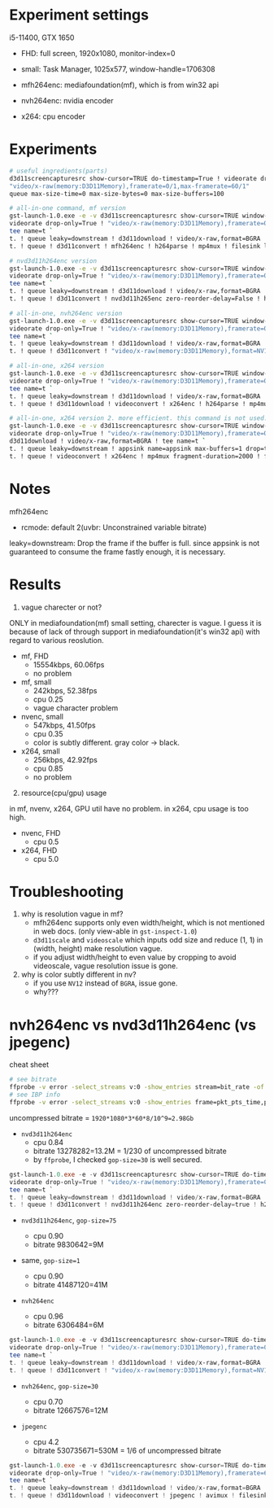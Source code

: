 
# Experiment settings
i5-11400, GTX 1650

- FHD: full screen, 1920x1080, monitor-index=0
- small: Task Manager, 1025x577, window-handle=1706308

- mfh264enc: mediafoundation(mf), which is from win32 api
- nvh264enc: nvidia encoder
- x264: cpu encoder

# Experiments

```sh
# useful ingredients(parts)
d3d11screencapturesrc show-cursor=TRUE do-timestamp=True ! videorate drop-only=True
"video/x-raw(memory:D3D11Memory),framerate=0/1,max-framerate=60/1"
queue max-size-time=0 max-size-bytes=0 max-size-buffers=100

# all-in-one command, mf version
gst-launch-1.0.exe -e -v d3d11screencapturesrc show-cursor=TRUE window-handle=1706308 do-timestamp=True ! `
videorate drop-only=True ! "video/x-raw(memory:D3D11Memory),framerate=0/1,max-framerate=60/1" ! `
tee name=t `
t. ! queue leaky=downstream ! d3d11download ! video/x-raw,format=BGRA ! appsink name=appsink max-buffers=1 drop=true `
t. ! queue ! d3d11convert ! mfh264enc ! h264parse ! mp4mux ! filesink location=output.mp4

# nvd3d11h264enc version
gst-launch-1.0.exe -e -v d3d11screencapturesrc show-cursor=TRUE window-handle=1706308 do-timestamp=True ! `
videorate drop-only=True ! "video/x-raw(memory:D3D11Memory),framerate=0/1,max-framerate=60/1" ! `
tee name=t `
t. ! queue leaky=downstream ! d3d11download ! video/x-raw,format=BGRA ! appsink name=appsink max-buffers=1 drop=true `
t. ! queue ! d3d11convert ! nvd3d11h265enc zero-reorder-delay=False ! h264parse ! mp4mux ! filesink location=output.mp4

# all-in-one, nvh264enc version
gst-launch-1.0.exe -e -v d3d11screencapturesrc show-cursor=TRUE window-handle=1706308 do-timestamp=True ! `
videorate drop-only=True ! "video/x-raw(memory:D3D11Memory),framerate=0/1,max-framerate=60/1" ! `
tee name=t `
t. ! queue leaky=downstream ! d3d11download ! video/x-raw,format=BGRA ! appsink name=appsink max-buffers=1 drop=true `
t. ! queue ! d3d11convert ! "video/x-raw(memory:D3D11Memory),format=NV12" ! d3d11download ! nvh264enc ! h264parse ! mp4mux ! filesink location=output.mp4

# all-in-one, x264 version
gst-launch-1.0.exe -e -v d3d11screencapturesrc show-cursor=TRUE window-handle=1706308 do-timestamp=True ! `
videorate drop-only=True ! "video/x-raw(memory:D3D11Memory),framerate=0/1,max-framerate=60/1" ! `
tee name=t `
t. ! queue leaky=downstream ! d3d11download ! video/x-raw,format=BGRA ! appsink name=appsink max-buffers=1 drop=true `
t. ! queue ! d3d11download ! videoconvert ! x264enc ! h264parse ! mp4mux ! filesink location=output.mp4

# all-in-one, x264 version 2. more efficient. this command is not used.
gst-launch-1.0.exe -e -v d3d11screencapturesrc show-cursor=TRUE window-handle=1706308 do-timestamp=True ! `
videorate drop-only=True ! "video/x-raw(memory:D3D11Memory),framerate=0/1,max-framerate=60/1" ! `
d3d11download ! video/x-raw,format=BGRA ! tee name=t `
t. ! queue leaky=downstream ! appsink name=appsink max-buffers=1 drop=true `
t. ! queue ! videoconvert ! x264enc ! mp4mux fragment-duration=2000 ! filesink location=output.mp4
```

# Notes

mfh264enc
- rcmode: default 2(uvbr: Unconstrained variable bitrate)

leaky=downstream: Drop the frame if the buffer is full. since appsink is not guaranteed to consume the frame fastly enough, it is necessary.

# Results

1. vague charecter or not?

ONLY in mediafoundation(mf) small setting, charecter is vague. I guess it is because of lack of through support in mediafoundation(it's win32 api) with regard to various reoslution.

- mf, FHD
    - 15554kbps, 60.06fps
    - no problem
- mf, small
    - 242kbps, 52.38fps
    - cpu 0.25
    - vague character problem
- nvenc, small
    - 547kbps, 41.50fps
    - cpu 0.35
    - color is subtly different. gray color -> black.
- x264, small
    - 256kbps, 42.92fps
    - cpu 0.85
    - no problem

2. resource(cpu/gpu) usage

in mf, nvenv, x264, GPU util have no problem. in x264, cpu usage is too high.

- nvenc, FHD
    - cpu 0.5
- x264, FHD
    - cpu 5.0

# Troubleshooting

1. why is resolution vague in mf?
    - mfh264enc supports only even width/height, which is not mentioned in web docs. (only view-able in `gst-inspect-1.0`)
    - `d3d11scale` and `videoscale` which inputs odd size and reduce (1, 1) in (width, height) make resolution vague.
    - if you adjust width/height to even value by cropping to avoid videoscale, vague resolution issue is gone.
2. why is color subtly different in nv?
    - if you use `NV12` instead of `BGRA`, issue gone.
    - why???

# nvh264enc vs nvd3d11h264enc (vs jpegenc)

cheat sheet
```sh
# see bitrate
ffprobe -v error -select_streams v:0 -show_entries stream=bit_rate -of default=noprint_wrappers=1:nokey=1 .\output.mp4
# see IBP info
ffprobe -v error -select_streams v:0 -show_entries frame=pkt_pts_time,pict_type -of csv .\output.mp4
```

uncompressed bitrate = `1920*1080*3*60*8/10^9=2.98Gb`

- `nvd3d11h264enc`
    - cpu 0.84
    - bitrate 13278282=13.2M = 1/230 of uncompressed bitrate
    - by `ffprobe`, I checked `gop-size=30` is well secured.

```powershell
gst-launch-1.0.exe -e -v d3d11screencapturesrc show-cursor=TRUE do-timestamp=True ! `
videorate drop-only=True ! "video/x-raw(memory:D3D11Memory),framerate=0/1,max-framerate=60/1" ! `
tee name=t `
t. ! queue leaky=downstream ! d3d11download ! video/x-raw,format=BGRA ! appsink name=appsink max-buffers=1 drop=true `
t. ! queue ! d3d11convert ! nvd3d11h264enc zero-reorder-delay=true ! h264parse ! mp4mux ! filesink location=output.mp4
```
- `nvd3d11h264enc`, `gop-size=75`
    - cpu 0.90
    - bitrate 9830642=9M

- same, `gop-size=1`
    - cpu 0.90
    - bitrate 41487120=41M

- `nvh264enc`
    - cpu 0.96
    - bitrate 6306484=6M

```powershell
gst-launch-1.0.exe -e -v d3d11screencapturesrc show-cursor=TRUE do-timestamp=True ! `
videorate drop-only=True ! "video/x-raw(memory:D3D11Memory),framerate=0/1,max-framerate=60/1" ! `
tee name=t `
t. ! queue leaky=downstream ! d3d11download ! video/x-raw,format=BGRA ! appsink name=appsink max-buffers=1 drop=true `
t. ! queue ! d3d11convert ! "video/x-raw(memory:D3D11Memory),format=NV12" ! d3d11download ! nvh264enc ! h264parse ! mp4mux ! filesink location=output.mp4
```

- `nvh264enc`, `gop-size=30`
    - cpu 0.70
    - bitrate 12667576=12M

- `jpegenc`
    - cpu 4.2
    - bitrate 530735671=530M = 1/6 of uncompressed bitrate

```powershell
gst-launch-1.0.exe -e -v d3d11screencapturesrc show-cursor=TRUE do-timestamp=True ! `
videorate drop-only=True ! "video/x-raw(memory:D3D11Memory),framerate=60/1" ! `
tee name=t `
t. ! queue leaky=downstream ! d3d11download ! video/x-raw,format=BGRA ! appsink name=appsink max-buffers=1 drop=true `
t. ! queue ! d3d11download ! videoconvert ! jpegenc ! avimux ! filesink location=output.avi
```